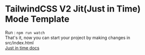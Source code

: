 # TailwindCSS V2 Jit(Just in Time) Mode Template 
Run : <code>npm run watch</code> <br>
That's it, now you can start your project by making changes in src/index.html <br>
[Just in time docs](https://v2.tailwindcss.com/docs/just-in-time-mode)
